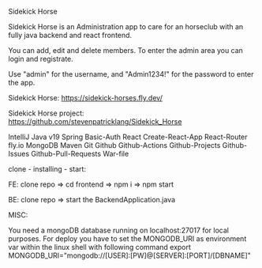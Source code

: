 Sidekick Horse

Sidekick Horse is an Administration app to care for an horseclub with an fully java backend and react frontend.

You can add, edit and delete members. To enter the admin area you can login and registrate.

Use "admin" for the username, and "Admin1234!" for the password to enter the app.

Sidekick Horse: https://sidekick-horses.fly.dev/

Sidekick Horse project: https://github.com/stevenpatricklang/Sidekick_Horse

IntelliJ Java v19 Spring Basic-Auth React Create-React-App React-Router fly.io  MongoDB Maven Git Github Github-Actions Github-Projects Github-Issues Github-Pull-Requests War-file

clone - installing - start:

FE:
clone repo => cd frontend => npm i => npm start

BE:
clone repo => start the BackendApplication.java

MISC:

You need a mongoDB database running on localhost:27017 for local purposes. For deploy you have to set the MONGODB_URI as environment var within the linux shell with following command export MONGODB_URI="mongodb://[USER]:[PW]@[SERVER]:[PORT]/[DBNAME]"
